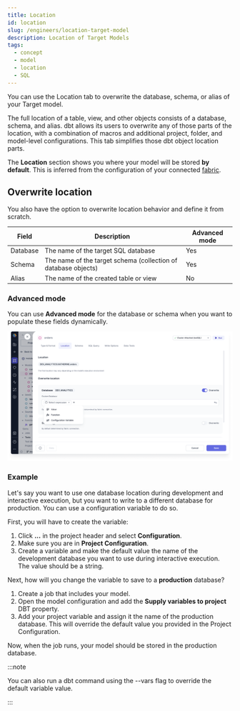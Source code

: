 ```yaml
---
title: Location
id: location
slug: /engineers/location-target-model
description: Location of Target Models
tags:
  - concept
  - model
  - location
  - SQL
---
```


You can use the Location tab to overwrite the database, schema, or alias of your Target model.

The full location of a table, view, and other objects consists of a database, schema, and alias. dbt allows its users to overwrite any of those parts of the location, with a combination of macros and additional project, folder, and model-level configurations. This tab simplifies those dbt object location parts.

The **Location** section shows you where your model will be stored **by default**. This is inferred from the configuration of your connected [fabric](docs/getting-started/concepts/fabrics.md).

## Overwrite location

You also have the option to overwrite location behavior and define it from scratch.

| Field    | Description                                                    | Advanced mode |
| -------- | -------------------------------------------------------------- | ------------- |
| Database | The name of the target SQL database                            | Yes           |
| Schema   | The name of the target schema (collection of database objects) | Yes           |
| Alias    | The name of the created table or view                          | No            |

### Advanced mode

You can use **Advanced mode** for the database or schema when you want to populate these fields dynamically.

![Location](img/location-overwrite.png)

### Example

Let's say you want to use one database location during development and interactive execution, but you want to write to a different database for production. You can use a configuration variable to do so.

First, you will have to create the variable:

1. Click **...** in the project header and select **Configuration**.
1. Make sure you are in **Project Configuration**.
1. Create a variable and make the default value the name of the development database you want to use during interactive execution. The value should be a string.

Next, how will you change the variable to save to a **production** database?

1. Create a job that includes your model.
1. Open the model configuration and add the **Supply variables to project** DBT property.
1. Add your project variable and assign it the name of the production database. This will override the default value you provided in the Project Configuration.

Now, when the job runs, your model should be stored in the production database.

:::note

You can also run a dbt command using the --vars flag to override the default variable value.

:::
